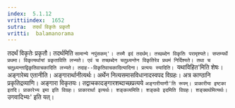 ```yaml
---
index:  5.1.12
vrittiindex:  1652
sutra:  तदर्थं विकृतेः प्रकृतौ
vritti:  balamanorama 
---
```


तदर्थं विकृतेः प्रकृतौ। तदर्थमिति `सामान्ये नपुंसकम्'। तस्मै इदं तदर्थम्। तच्छब्देन विकृतिः परामृश्यते। सप्तम्यर्थे प्रथमा। विकृत्यर्थायां प्रकृताविति लभ्यते। एवं च तच्छब्देन चतुथ्र्यन्तेन विकृतिरेव प्रथमं निर्दिश्यते। तथा च चतुथ्र्यन्ताद्विकृतिवाचकादिति लभ्यते। तदाह--विकृतिवाचकादित्यादिना। प्रत्ययः स्यादिति। `यथाविहित'मिति शेषः। अङ्गारेब्य एतानीति। अङ्गारार्थानीत्यर्थः। अर्थेन नित्यसमासविधानादस्वपद विग्रहः। अत्र काण्ठानि प्रकृतिद्रव्याणि। अङ्गारा विकृतयः। तद्वाचकादङ्गारशब्दाच्छप्रत्यये `अङ्गारीयाणी'ति रूपम्। प्राकारीया इष्टका इतदि। प्राकारेभ्य इमा इति विग्रहः। प्राकारार्था इत्यर्थः। शङ्कव्यमिति। शङ्कवे इदमिति विग्रहः। शङ्क्वर्थमित्यर्थः। `उगवादिभ्यः' इति यत्। 

